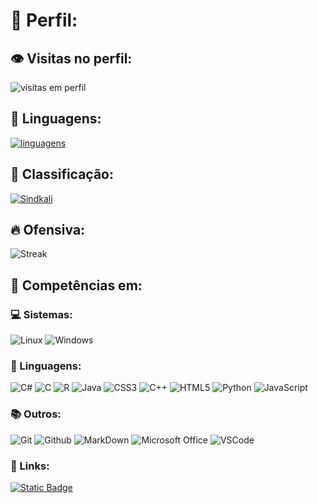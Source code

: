 # :vhs: Perfil:

## :eye: Visitas no perfil:
![visitas em perfil](https://profile-counter.glitch.me/SindiKali/count.svg)

## :page_with_curl: Linguagens:
[![linguagens](https://github-readme-stats.vercel.app/api/top-langs/?username=SindiKali&hide=html,css&layout=donut&theme=jolly&hide_border=true)](https://github.com/anuraghazra/github-readme-stats)

## :100: Classificação:
[![Sindkali](https://github-readme-stats.vercel.app/api?username=SindiKali&theme=jolly&show_icons=true_border=true&rank_icon=github)](https://github.com/anuraghazra/github-readme-stats)

## :fire: Ofensiva:
![Streak](https://github-readme-streak-stats.herokuapp.com/?user=SindiKali&theme=jolly&hide_border=true)

## :file_folder: Competências em:

### :computer: Sistemas:

![Linux](https://img.shields.io/badge/Linux-E34F26?style=plastice&logo=linux&logoColor=black)
![Windows](https://img.shields.io/badge/Windows-017AD7?style=plastic&logo=windows&logoColor=black)

### :notebook_with_decorative_cover: Linguagens:

![C#](https://img.shields.io/badge/C%23-239120?style=plastic&logo=c-sharp&logoColor=white)
![C](https://img.shields.io/badge/C-00599C?style=plastic&logo=c&logoColor=white)
![R](https://img.shields.io/badge/R-276DC3?style=plastic&logo=r&logoColor=white)
![Java](https://img.shields.io/badge/Java-ED8B00?style=plastic&logo=java&logoColor=white)
![CSS3](https://img.shields.io/badge/CSS3-1572B6?style=plastic&logo=css3&logoColor=white)
![C++](https://img.shields.io/badge/C%2B%2B-00599C?style=plastic&logo=c%2B%2B&logoColor=white)
![HTML5](https://img.shields.io/badge/HTML5-E34F26?style=plastic&logo=html5&logoColor=white)
![Python](https://img.shields.io/badge/Python-3776AB?style=plastic&logo=python&logoColor=yellow)
![JavaScript](https://img.shields.io/badge/JavaScript-323330?style=plastic&logo=javascript&logoColor=F7DF1E)

### :books: Outros:

![Git](https://img.shields.io/badge/Git-E34F26?style=plastic&logo=git&logoColor=white)
![Github](https://img.shields.io/badge/GitHub-100000?style=plastic&logo=github&logoColor=white)
![MarkDown](https://img.shields.io/badge/Markdown-000000?style=plastic&logo=markdown&logoColor=white)
![Microsoft Office](https://img.shields.io/badge/Microsoft_Office-D83B01?style=plastic&logo=microsoft-office&logoColor=white)
![VSCode](https://img.shields.io/badge/-Visual%20Studio%20Code-333333?style=plastic&logo=visual-studio-code&logoColor=007ACC)

### 🔗 Links:

[![Static Badge](https://img.shields.io/badge/Contatos%20-%20gray?style=for-the-badge)](https://ayo.so/sindikali)
